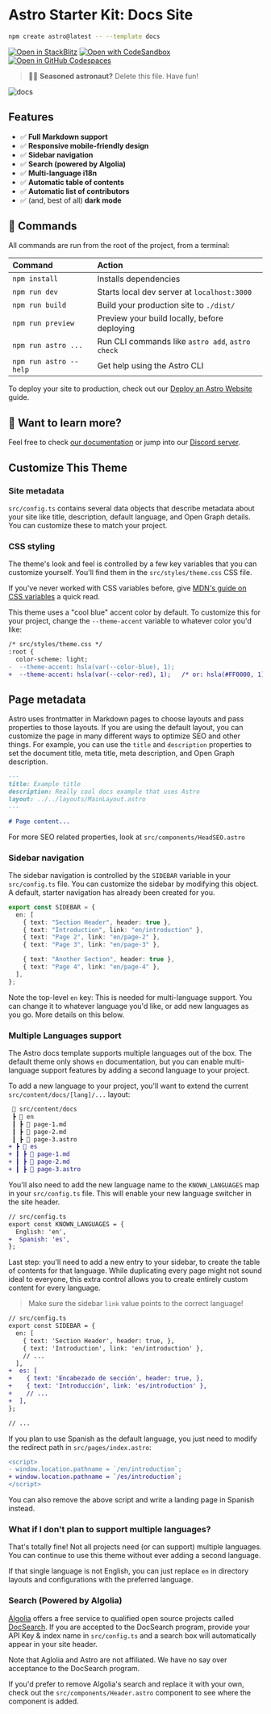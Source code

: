 # Astro Starter Kit: Docs Site

```bash
npm create astro@latest -- --template docs
```

[![Open in StackBlitz](https://developer.stackblitz.com/img/open_in_stackblitz.svg)](https://stackblitz.com/github/withastro/astro/tree/latest/examples/docs)
[![Open with CodeSandbox](https://assets.codesandbox.io/github/button-edit-lime.svg)](https://codesandbox.io/p/sandbox/github/withastro/astro/tree/latest/examples/docs)
[![Open in GitHub Codespaces](https://github.com/codespaces/badge.svg)](https://codespaces.new/withastro/astro?devcontainer_path=.devcontainer/docs/devcontainer.json)

> 🧑‍🚀 **Seasoned astronaut?** Delete this file. Have fun!

![docs](https://user-images.githubusercontent.com/4677417/186189283-0831b9ab-d6b9-485d-8955-3057e532ab31.png)

## Features

- ✅ **Full Markdown support**
- ✅ **Responsive mobile-friendly design**
- ✅ **Sidebar navigation**
- ✅ **Search (powered by Algolia)**
- ✅ **Multi-language i18n**
- ✅ **Automatic table of contents**
- ✅ **Automatic list of contributors**
- ✅ (and, best of all) **dark mode**

## 🧞 Commands

All commands are run from the root of the project, from a terminal:

| Command                | Action                                           |
| :--------------------- | :----------------------------------------------- |
| `npm install`          | Installs dependencies                            |
| `npm run dev`          | Starts local dev server at `localhost:3000`      |
| `npm run build`        | Build your production site to `./dist/`          |
| `npm run preview`      | Preview your build locally, before deploying     |
| `npm run astro ...`    | Run CLI commands like `astro add`, `astro check` |
| `npm run astro --help` | Get help using the Astro CLI                     |

To deploy your site to production, check out our
[Deploy an Astro Website](https://docs.astro.build/guides/deploy) guide.

## 👀 Want to learn more?

Feel free to check [our documentation](https://docs.astro.build) or jump into
our [Discord server](https://astro.build/chat).

## Customize This Theme

### Site metadata

`src/config.ts` contains several data objects that describe metadata about your
site like title, description, default language, and Open Graph details. You can
customize these to match your project.

### CSS styling

The theme's look and feel is controlled by a few key variables that you can
customize yourself. You'll find them in the `src/styles/theme.css` CSS file.

If you've never worked with CSS variables before, give
[MDN's guide on CSS variables](https://developer.mozilla.org/en-US/docs/Web/CSS/Using_CSS_custom_properties)
a quick read.

This theme uses a "cool blue" accent color by default. To customize this for
your project, change the `--theme-accent` variable to whatever color you'd like:

```diff
/* src/styles/theme.css */
:root {
  color-scheme: light;
-  --theme-accent: hsla(var(--color-blue), 1);
+  --theme-accent: hsla(var(--color-red), 1);   /* or: hsla(#FF0000, 1); */
```

## Page metadata

Astro uses frontmatter in Markdown pages to choose layouts and pass properties
to those layouts. If you are using the default layout, you can customize the
page in many different ways to optimize SEO and other things. For example, you
can use the `title` and `description` properties to set the document title, meta
title, meta description, and Open Graph description.

```markdown
---
title: Example title
description: Really cool docs example that uses Astro
layout: ../../layouts/MainLayout.astro
---

# Page content...
```

For more SEO related properties, look at `src/components/HeadSEO.astro`

### Sidebar navigation

The sidebar navigation is controlled by the `SIDEBAR` variable in your
`src/config.ts` file. You can customize the sidebar by modifying this object. A
default, starter navigation has already been created for you.

```ts
export const SIDEBAR = {
  en: [
    { text: "Section Header", header: true },
    { text: "Introduction", link: "en/introduction" },
    { text: "Page 2", link: "en/page-2" },
    { text: "Page 3", link: "en/page-3" },

    { text: "Another Section", header: true },
    { text: "Page 4", link: "en/page-4" },
  ],
};
```

Note the top-level `en` key: This is needed for multi-language support. You can
change it to whatever language you'd like, or add new languages as you go. More
details on this below.

### Multiple Languages support

The Astro docs template supports multiple languages out of the box. The default
theme only shows `en` documentation, but you can enable multi-language support
features by adding a second language to your project.

To add a new language to your project, you'll want to extend the current
`src/content/docs/[lang]/...` layout:

```diff
 📂 src/content/docs
 ┣ 📂 en
 ┃ ┣ 📜 page-1.md
 ┃ ┣ 📜 page-2.md
 ┃ ┣ 📜 page-3.astro
+ ┣ 📂 es
+ ┃ ┣ 📜 page-1.md
+ ┃ ┣ 📜 page-2.md
+ ┃ ┣ 📜 page-3.astro
```

You'll also need to add the new language name to the `KNOWN_LANGUAGES` map in
your `src/config.ts` file. This will enable your new language switcher in the
site header.

```diff
// src/config.ts
export const KNOWN_LANGUAGES = {
  English: 'en',
+  Spanish: 'es',
};
```

Last step: you'll need to add a new entry to your sidebar, to create the table
of contents for that language. While duplicating every page might not sound
ideal to everyone, this extra control allows you to create entirely custom
content for every language.

> Make sure the sidebar `link` value points to the correct language!

```diff
// src/config.ts
export const SIDEBAR = {
  en: [
    { text: 'Section Header', header: true, },
    { text: 'Introduction', link: 'en/introduction' },
    // ...
  ],
+  es: [
+    { text: 'Encabezado de sección', header: true, },
+    { text: 'Introducción', link: 'es/introduction' },
+    // ...
+  ],
};

// ...
```

If you plan to use Spanish as the default language, you just need to modify the
redirect path in `src/pages/index.astro`:

```diff
<script>
- window.location.pathname = `/en/introduction`;
+ window.location.pathname = `/es/introduction`;
</script>
```

You can also remove the above script and write a landing page in Spanish
instead.

### What if I don't plan to support multiple languages?

That's totally fine! Not all projects need (or can support) multiple languages.
You can continue to use this theme without ever adding a second language.

If that single language is not English, you can just replace `en` in directory
layouts and configurations with the preferred language.

### Search (Powered by Algolia)

[Algolia](https://www.algolia.com/) offers a free service to qualified open
source projects called [DocSearch](https://docsearch.algolia.com/). If you are
accepted to the DocSearch program, provide your API Key & index name in
`src/config.ts` and a search box will automatically appear in your site header.

Note that Aglolia and Astro are not affiliated. We have no say over acceptance
to the DocSearch program.

If you'd prefer to remove Algolia's search and replace it with your own, check
out the `src/components/Header.astro` component to see where the component is
added.
